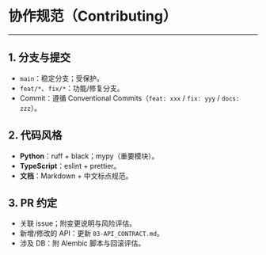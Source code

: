 # 协作规范（Contributing）

---

## 1. 分支与提交

- `main`：稳定分支；受保护。
- `feat/*`、`fix/*`：功能/修复分支。
- Commit：遵循 Conventional Commits（`feat: xxx` / `fix: yyy` / `docs: zzz`）。

## 2. 代码风格

- **Python**：ruff + black；mypy（重要模块）。
- **TypeScript**：eslint + prettier。
- **文档**：Markdown + 中文标点规范。

## 3. PR 约定

- 关联 issue；附变更说明与风险评估。
- 新增/修改的 API：更新 `03-API_CONTRACT.md`。
- 涉及 DB：附 Alembic 脚本与回滚评估。
